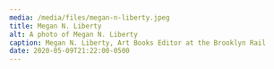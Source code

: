 ```yaml
---
media: /media/files/megan-n-liberty.jpeg
title: Megan N. Liberty
alt: A photo of Megan N. Liberty
caption: Megan N. Liberty, Art Books Editor at the Brooklyn Rail
date: 2020-05-09T21:22:00-0500
---
```

